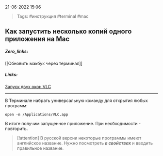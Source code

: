 21-06-2022            15:06

>Tags: #инструкция #terminal #mac 



## Как запустить несколько копий одного приложения на Mac

##### Zero_links: 
[[Обновить макбук через терминал]]

##### Links: 
[Запуск двух окон VLC](https://www.iphones.ru/iNotes/563412)

---


В Терминале набрать универсальную команду для открытия любых программ:

`open -n /Applications/VLC.app`

В итоге получим запущенное приложение. При необходимости - повторить.

> [!attention] 
> В русской версии некоторые программы имеют английское название. Нужно посмотреть ***в свойствах*** и вводить правильное название.

